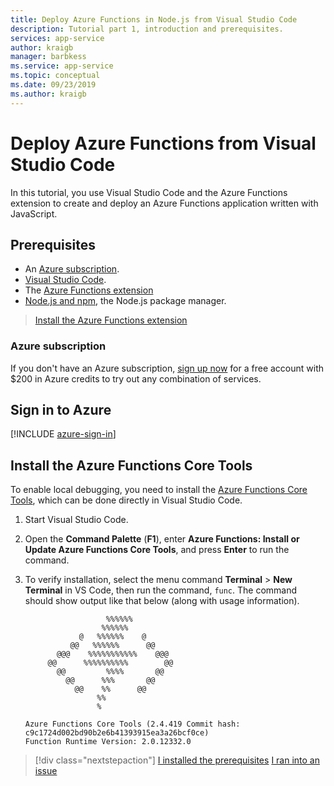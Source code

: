 ```yaml
---
title: Deploy Azure Functions in Node.js from Visual Studio Code
description: Tutorial part 1, introduction and prerequisites.
services: app-service
author: kraigb
manager: barbkess
ms.service: app-service
ms.topic: conceptual
ms.date: 09/23/2019
ms.author: kraigb
---
```


# Deploy Azure Functions from Visual Studio Code

In this tutorial, you use Visual Studio Code and the Azure Functions extension to create and deploy an Azure Functions application written with JavaScript. 

## Prerequisites

- An [Azure subscription](#azure-subscription).
- [Visual Studio Code](https://code.visualstudio.com/).
- The [Azure Functions extension](vscode:extension/ms-azuretools.vscode-azurefunctions)
- [Node.js and npm](https://nodejs.org/en/download), the Node.js package manager.

> <a class="tutorial-install-extension-btn" href="vscode:extension/ms-azuretools.vscode-azurefunctions">Install the Azure Functions extension</a>

### Azure subscription

If you don't have an Azure subscription, [sign up now](https://azure.microsoft.com/en-us/free/?utm_source=campaign&utm_campaign=vscode-tutorial-functions-extension&mktingSource=vscode-tutorial-functions-extension) for a free account with $200 in Azure credits to try out any combination of services.

## Sign in to Azure

[!INCLUDE [azure-sign-in](includes/azure-sign-in.md)]

## Install the Azure Functions Core Tools

To enable local debugging, you need to install the [Azure Functions Core Tools](https://github.com/Azure/azure-functions-core-tools), which can be done directly in Visual Studio Code.

1. Start Visual Studio Code.

1. Open the **Command Palette** (**F1**), enter **Azure Functions: Install or Update Azure Functions Core Tools**, and press **Enter** to run the command.

1. To verify installation, select the menu command **Terminal** > **New Terminal** in VS Code, then run the command, `func`. The command should show output like that below (along with usage information).

    ```output
                      %%%%%%
                     %%%%%%
                @   %%%%%%    @
              @@   %%%%%%      @@
           @@@    %%%%%%%%%%%    @@@
         @@      %%%%%%%%%%        @@
           @@         %%%%       @@
             @@      %%%       @@
               @@    %%      @@
                    %%
                    %

    Azure Functions Core Tools (2.4.419 Commit hash: c9c1724d002bd90b2e6b41393915ea3a26bcf0ce)
    Function Runtime Version: 2.0.12332.0
    ```

> [!div class="nextstepaction"]
> [I installed the prerequisites](tutorial-vscode-serverless-node-02.md) [I ran into an issue](https://www.research.net/r/PWZWZ52?tutorial=node-deployment-azurefunctions&step=getting-started)
